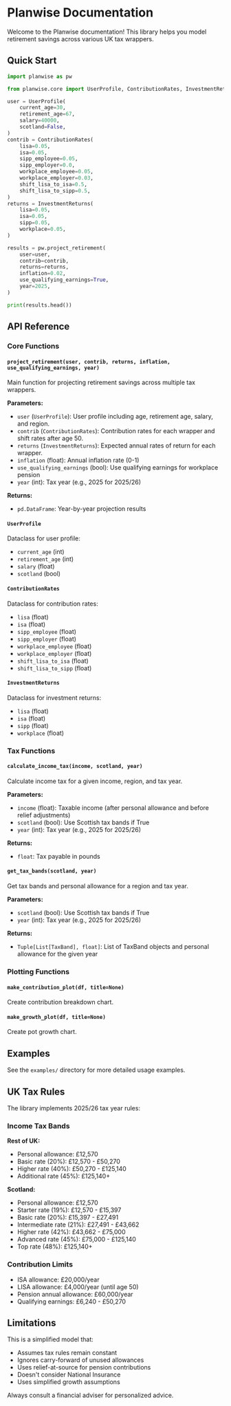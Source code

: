 # Planwise Documentation

Welcome to the Planwise documentation! This library helps you model retirement savings across various UK tax wrappers.

## Quick Start

```python
import planwise as pw

from planwise.core import UserProfile, ContributionRates, InvestmentReturns

user = UserProfile(
    current_age=30,
    retirement_age=67,
    salary=40000,
    scotland=False,
)
contrib = ContributionRates(
    lisa=0.05,
    isa=0.05,
    sipp_employee=0.05,
    sipp_employer=0.0,
    workplace_employee=0.05,
    workplace_employer=0.03,
    shift_lisa_to_isa=0.5,
    shift_lisa_to_sipp=0.5,
)
returns = InvestmentReturns(
    lisa=0.05,
    isa=0.05,
    sipp=0.05,
    workplace=0.05,
)

results = pw.project_retirement(
    user=user,
    contrib=contrib,
    returns=returns,
    inflation=0.02,
    use_qualifying_earnings=True,
    year=2025,
)

print(results.head())
```

## API Reference

### Core Functions

#### `project_retirement(user, contrib, returns, inflation, use_qualifying_earnings, year)`

Main function for projecting retirement savings across multiple tax wrappers.

**Parameters:**
- `user` (`UserProfile`): User profile including age, retirement age, salary, and region.
- `contrib` (`ContributionRates`): Contribution rates for each wrapper and shift rates after age 50.
- `returns` (`InvestmentReturns`): Expected annual rates of return for each wrapper.
- `inflation` (float): Annual inflation rate (0-1)
- `use_qualifying_earnings` (bool): Use qualifying earnings for workplace pension
- `year` (int): Tax year (e.g., 2025 for 2025/26)

**Returns:**
- `pd.DataFrame`: Year-by-year projection results

#### `UserProfile`

Dataclass for user profile:
- `current_age` (int)
- `retirement_age` (int)
- `salary` (float)
- `scotland` (bool)

#### `ContributionRates`

Dataclass for contribution rates:
- `lisa` (float)
- `isa` (float)
- `sipp_employee` (float)
- `sipp_employer` (float)
- `workplace_employee` (float)
- `workplace_employer` (float)
- `shift_lisa_to_isa` (float)
- `shift_lisa_to_sipp` (float)

#### `InvestmentReturns`

Dataclass for investment returns:
- `lisa` (float)
- `isa` (float)
- `sipp` (float)
- `workplace` (float)

### Tax Functions

#### `calculate_income_tax(income, scotland, year)`

Calculate income tax for a given income, region, and tax year.

**Parameters:**
- `income` (float): Taxable income (after personal allowance and before relief adjustments)
- `scotland` (bool): Use Scottish tax bands if True
- `year` (int): Tax year (e.g., 2025 for 2025/26)

**Returns:**
- `float`: Tax payable in pounds

#### `get_tax_bands(scotland, year)`

Get tax bands and personal allowance for a region and tax year.

**Parameters:**
- `scotland` (bool): Use Scottish tax bands if True
- `year` (int): Tax year (e.g., 2025 for 2025/26)

**Returns:**
- `Tuple[List[TaxBand], float]`: List of TaxBand objects and personal allowance for the given year

### Plotting Functions

#### `make_contribution_plot(df, title=None)`

Create contribution breakdown chart.

#### `make_growth_plot(df, title=None)`

Create pot growth chart.

## Examples

See the `examples/` directory for more detailed usage examples.

## UK Tax Rules

The library implements 2025/26 tax year rules:

### Income Tax Bands

**Rest of UK:**
- Personal allowance: £12,570
- Basic rate (20%): £12,570 - £50,270
- Higher rate (40%): £50,270 - £125,140
- Additional rate (45%): £125,140+

**Scotland:**
- Personal allowance: £12,570
- Starter rate (19%): £12,570 - £15,397
- Basic rate (20%): £15,397 - £27,491
- Intermediate rate (21%): £27,491 - £43,662
- Higher rate (42%): £43,662 - £75,000
- Advanced rate (45%): £75,000 - £125,140
- Top rate (48%): £125,140+

### Contribution Limits

- ISA allowance: £20,000/year
- LISA allowance: £4,000/year (until age 50)
- Pension annual allowance: £60,000/year
- Qualifying earnings: £6,240 - £50,270

## Limitations

This is a simplified model that:
- Assumes tax rules remain constant
- Ignores carry-forward of unused allowances
- Uses relief-at-source for pension contributions
- Doesn't consider National Insurance
- Uses simplified growth assumptions

Always consult a financial adviser for personalized advice.
